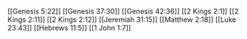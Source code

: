 [[Genesis 5:22]]
[[Genesis 37:30]]
[[Genesis 42:36]]
[[2 Kings 2:1]]
[[2 Kings 2:11]]
[[2 Kings 2:12]]
[[Jeremiah 31:15]]
[[Matthew 2:18]]
[[Luke 23:43]]
[[Hebrews 11:5]]
[[1 John 1:7]]
